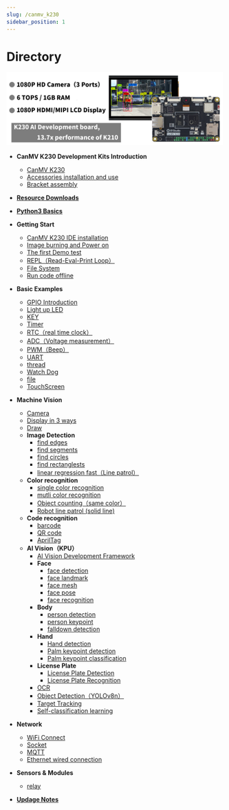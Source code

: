 ```yaml
---
slug: /canmv_k230
sidebar_position: 1
---
```


# Directory

![directory](./img/directory/directory1.png)

- **CanMV K230 Development Kits Introduction**

    - [CanMV K230](./intro/canmv_k230.md)
    - [Accessories installation and use](./intro/module.md)
    - [Bracket assembly](./intro/bracket.md)

- [**Resource Downloads**](./download.md)

- [**Python3 Basics**](./python_learn.md)

- **Getting Start**

    - [CanMV K230 IDE installation](./getting_start/canmv_ide.md)
    - [Image burning and Power on](./getting_start/image.md)
    - [The first Demo test](./getting_start/demo.md)
    - [REPL（Read-Eval-Print Loop）](./getting_start/repl.md)
    - [File System](./getting_start/file_system.md)
    - [Run code offline](./getting_start/run_offline.md)

- **Basic Examples**

    - [GPIO Introduction](./basic_examples/gpio_intro.md) 
    - [Light up LED](./basic_examples/led.md) 
    - [KEY](./basic_examples/key.md) 
    - [Timer](./basic_examples/timer.md) 
    - [RTC（real time clock）](./basic_examples/rtc.md) 
    - [ADC（Voltage measurement）](./basic_examples/adc.md) 
    - [PWM（Beep）](./basic_examples/pwm_beep.md) 
    - [UART](./basic_examples/uart.md) 
    - [thread](./basic_examples/thread.md) 
    - [Watch Dog](./basic_examples/watchdog.md) 
    - [file](./basic_examples/file.md) 
    - [TouchScreen](./basic_examples/touchscreen.md) 

- **Machine Vision**

    - [Camera](./machine_vision/camera.md) 
    - [Display in 3 ways](./machine_vision/display.md) 
    - [Draw](./machine_vision/draw.md) 
    - **Image Detection**
        - [find edges](./machine_vision/image_detection/find_edges.md) 
        - [find segments](./machine_vision/image_detection/find_segments.md) 
        - [find circles](./machine_vision/image_detection/find_circles.md) 
        - [find rectanglests](./machine_vision/image_detection/find_rects.md) 
        - [linear regression fast（Line patrol）](./machine_vision/image_detection/linear_regression_fast.md) 
    - **Color recognition**
        - [single color recognition](./machine_vision/color_recognition/single_color.md) 
        - [mutli color recognition](./machine_vision/color_recognition/mutli_color.md) 
        - [Object counting（same color）](./machine_vision/color_recognition/count.md) 
        - [Robot line patrol (solid line)](./machine_vision/color_recognition/line_follow.md) 
    - **Code recognition**
        - [barcode](./machine_vision/code/barcode.md) 
        - [QR code](./machine_vision/code/qr_code.md )
        - [AprilTag](./machine_vision/code/apriltag.md) 
    - **AI Vision（KPU）**
        - [AI Vision Development Framework](./machine_vision/ai_vision/ai_frame.md) 
        - **Face**
            - [face detection](./machine_vision/ai_vision/face/face_detection.md) 
            - [face landmark](./machine_vision/ai_vision/face/face_landmark.md) 
            - [face mesh](./machine_vision/ai_vision/face/face_mesh.md) 
            - [face pose](./machine_vision/ai_vision/face/face_pose.md) 
            - [face recognition](./machine_vision/ai_vision/face/face_recognition.md) 
        - **Body**
            - [person detection](./machine_vision/ai_vision/body/person_detection.md) 
            - [person keypoint](./machine_vision/ai_vision/body/person_keypoint.md) 
            - [falldown detection](./machine_vision/ai_vision/body/falldown_detection.md) 
        - **Hand**
            - [Hand detection](./machine_vision/ai_vision/hand/hand_detection.md) 
            - [Palm keypoint detection](./machine_vision/ai_vision/hand/hand_keypoint_det.md) 
            - [Palm keypoint classification](./machine_vision/ai_vision/hand/hand_keypoint_class.md) 
        - **License Plate**
            - [License Plate Detection](./machine_vision/ai_vision/license/license_det.md) 
            - [License Plate Recognition](./machine_vision/ai_vision/license/license_det_rec.md) 
        - [OCR](./machine_vision/ai_vision/ocr_rec.md) 
        - [Object Detection（YOLOv8n）](./machine_vision/ai_vision/object_detection.md) 
        - [Target Tracking](./machine_vision/ai_vision/tracker.md) 
        - [Self-classification learning](./machine_vision/ai_vision/self_learning.md) 

- **Network**

    - [WiFi Connect](./network/wifi_connect.md) 
    - [Socket](./network/socket.md) 
    - [MQTT](./network/mqtt.md) 
    - [Ethernet wired connection](./network/ethernet.md) 

- **Sensors & Modules**

    - [relay](./sensor_module/relay.md) 

- [**Updage Notes**](./update.md)


